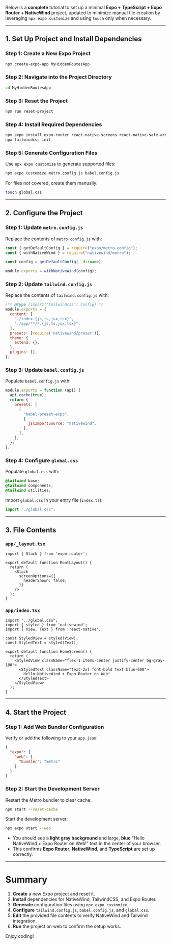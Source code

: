 Below is a **complete** tutorial to set up a minimal **Expo + TypeScript + Expo Router + NativeWind** project, updated to minimize manual file creation by leveraging `npx expo customize` and using `touch` only when necessary.

---

## 1. Set Up Project and Install Dependencies

### Step 1: Create a New Expo Project

```bash
npx create-expo-app MyHiddenRoutesApp
```

### Step 2: Navigate into the Project Directory

```bash
cd MyHiddenRoutesApp
```

### Step 3: Reset the Project

```bash
npm run reset-project
```

### Step 4: Install Required Dependencies

```bash
npx expo install expo-router react-native-screens react-native-safe-area-context nativewind tailwindcss
npx tailwindcss init
```

### Step 5: Generate Configuration Files

Use `npx expo customize` to generate supported files:

```bash
npx expo customize metro.config.js babel.config.js
```

For files not covered, create them manually:

```bash
touch global.css
```

---

## 2. Configure the Project

### Step 1: Update `metro.config.js`

Replace the contents of `metro.config.js` with:

```js
const { getDefaultConfig } = require("expo/metro-config");
const { withNativeWind } = require("nativewind/metro");

const config = getDefaultConfig(__dirname);

module.exports = withNativeWind(config);
```

### Step 2: Update `tailwind.config.js`

Replace the contents of `tailwind.config.js` with:

```js
/** @type {import('tailwindcss').Config} */
module.exports = {
  content: [
    "./index.{js,ts,jsx,tsx}",
    "./app/**/*.{js,ts,jsx,tsx}",
  ],
  presets: [require('nativewind/preset')],
  theme: {
    extend: {},
  },
  plugins: [],
};
```

### Step 3: Update `babel.config.js`

Populate `babel.config.js` with:

```js
module.exports = function (api) {
  api.cache(true);
  return {
    presets: [
      [
        "babel-preset-expo",
        {
          jsxImportSource: "nativewind",
        },
      ],
    ],
  };
};
```

### Step 4: Configure `global.css`

Populate `global.css` with:

```css
@tailwind base;
@tailwind components;
@tailwind utilities;
```

Import `global.css` in your entry file (`index.ts`):

```ts
import "./global.css";
```

---

## 3. File Contents

### **`app/_layout.tsx`**

```tsx
import { Stack } from 'expo-router';

export default function RootLayout() {
  return (
    <Stack
      screenOptions={{
        headerShown: false,
      }}
    />
  );
}
```

### **`app/index.tsx`**

```tsx
import "../global.css";
import { styled } from 'nativewind';
import { View, Text } from 'react-native';

const StyledView = styled(View);
const StyledText = styled(Text);

export default function HomeScreen() {
  return (
    <StyledView className="flex-1 items-center justify-center bg-gray-100">
      <StyledText className="text-2xl font-bold text-blue-600">
        Hello NativeWind + Expo Router on Web!
      </StyledText>
    </StyledView>
  );
}
```

---

## 4. Start the Project

### Step 1: Add Web Bundler Configuration

Verify or add the following to your `app.json`:

```json
{
  "expo": {
    "web": {
      "bundler": "metro"
    }
  }
}
```

### Step 2: Start the Development Server

Restart the Metro bundler to clear cache:

```bash
npm start --reset-cache
```

Start the development server:

```bash
npx expo start --web
```

- You should see a **light gray background** and large, **blue** “Hello NativeWind + Expo Router on Web!” text in the center of your browser.
- This confirms **Expo Router**, **NativeWind**, and **TypeScript** are set up correctly.

---

# Summary

1. **Create** a new Expo project and reset it.
2. **Install** dependencies for NativeWind, TailwindCSS, and Expo Router.
3. **Generate** configuration files using `npx expo customize`.
4. **Configure** `tailwind.config.js`, `babel.config.js`, and `global.css`.
5. **Edit** the provided file contents to verify NativeWind and Tailwind integration.
6. **Run** the project on web to confirm the setup works.

Enjoy coding!

